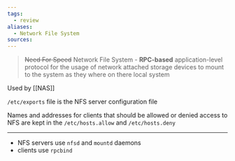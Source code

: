 ```yaml
---
tags:
  - review
aliases:
  - Network File System
sources:
---
```


> ~~Need For Speed~~ Network File System - **RPC-based** application-level protocol for the usage of network attached storage devices to mount to the system as they where on there local system

Used by [[NAS]]

`/etc/exports` file is the NFS server configuration file

Names and addresses for clients that should be allowed or denied access to NFS are kept in the `/etc/hosts.allow` and `/etc/hosts.deny`

---
- NFS servers use `nfsd` and `mountd` daemons
- clients use `rpcbind`

